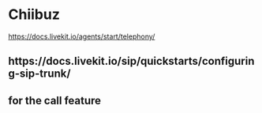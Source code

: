 # Chiibuz

https://docs.livekit.io/agents/start/telephony/

<h2>https://docs.livekit.io/sip/quickstarts/configuring-sip-trunk/ <h2> for the call feature

